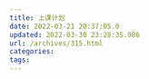 ```yaml
---
title: 上课计划
date: 2022-03-21 20:37:05.0
updated: 2022-03-30 23:28:35.986
url: /archives/315.html
categories: 
tags: 
---
```


